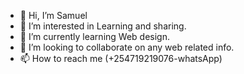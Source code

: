- 👋 Hi, I’m Samuel
- 👀 I’m interested in Learning and sharing.
- 🌱 I’m currently learning Web design.
- 💞️ I’m looking to collaborate on any web related info.
- 📫 How to reach me (+254719219076-whatsApp)
<!---
Samuell23/Samuell23 is a ✨ special ✨ repository because its `README.md` (this file) appears on your GitHub profile.
You can click the Preview link to take a look at your changes.
--->
